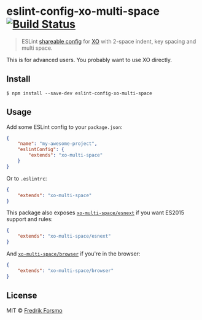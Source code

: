 # eslint-config-xo-multi-space [![Build Status](https://travis-ci.org/frozzare/eslint-config-xo-multi-space.svg?branch=master)](https://travis-ci.org/frozzare/eslint-config-xo-multi-space)

> ESLint [shareable config](http://eslint.org/docs/developer-guide/shareable-configs.html) for [XO](https://github.com/sindresorhus/xo) with 2-space indent, key spacing and multi space.

This is for advanced users. You probably want to use XO directly.

## Install

```
$ npm install --save-dev eslint-config-xo-multi-space
```

## Usage

Add some ESLint config to your `package.json`:

```json
{
	"name": "my-awesome-project",
	"eslintConfig": {
		"extends": "xo-multi-space"
	}
}
```

Or to `.eslintrc`:

```json
{
	"extends": "xo-multi-space"
}
```

This package also exposes [`xo-multi-space/esnext`](esnext.js) if you want ES2015 support and rules:

```json
{
	"extends": "xo-multi-space/esnext"
}
```

And [`xo-multi-space/browser`](browser.js) if you're in the browser:

```json
{
	"extends": "xo-multi-space/browser"
}
```

## License

MIT © [Fredrik Forsmo](http://forsmo.me)
